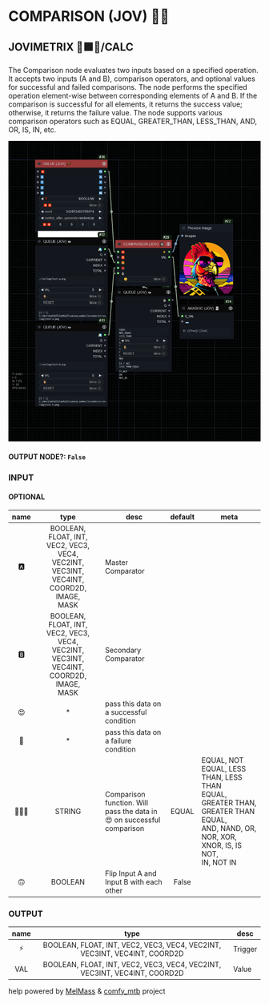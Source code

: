 # COMPARISON (JOV) 🕵🏽

## JOVIMETRIX 🔺🟩🔵/CALC

The Comparison node evaluates two inputs based on a specified operation. It accepts two inputs (A and B), comparison operators, and optional values for successful and failed comparisons. The node performs the specified operation element-wise between corresponding elements of A and B. If the comparison is successful for all elements, it returns the success value; otherwise, it returns the failure value. The node supports various comparison operators such as EQUAL, GREATER_THAN, LESS_THAN, AND, OR, IS, IN, etc.

![COMPARISON](https://raw.githubusercontent.com/Amorano/Jovimetrix-examples/master/node/COMPARISON/COMPARISON.png)

#### OUTPUT NODE?: `False`

### INPUT

#### OPTIONAL

name | type | desc | default | meta
:---:|:---:|---|:---:|---
🅰️  |  BOOLEAN, FLOAT, INT, VEC2, VEC3, VEC4,<br>VEC2INT, VEC3INT, VEC4INT, COORD2D, IMAGE,<br>MASK  | Master Comparator |  | 
🅱️  |  BOOLEAN, FLOAT, INT, VEC2, VEC3, VEC4,<br>VEC2INT, VEC3INT, VEC4INT, COORD2D, IMAGE,<br>MASK  | Secondary Comparator |  | 
😍  |  *  | pass this data on a successful condition |  | 
🥵  |  *  | pass this data on a failure condition |  | 
🕵🏽‍♀️  |  STRING  | Comparison function. Will pass the data in<br>😍 on successful comparison | EQUAL | EQUAL, NOT EQUAL, LESS THAN, LESS THAN<br>EQUAL, GREATER THAN, GREATER THAN EQUAL,<br>AND, NAND, OR, NOR, XOR, XNOR, IS, IS NOT,<br>IN, NOT IN
🙃  |  BOOLEAN  | Flip Input A and Input B with each other | False | 

### OUTPUT

name | type | desc
:---:|:---:|---
⚡  |  BOOLEAN, FLOAT, INT, VEC2, VEC3, VEC4, VEC2INT, VEC3INT, VEC4INT, COORD2D  | Trigger 
VAL  |  BOOLEAN, FLOAT, INT, VEC2, VEC3, VEC4, VEC2INT, VEC3INT, VEC4INT, COORD2D  | Value 

help powered by [MelMass](https://github.com/melMass) & [comfy_mtb](https://github.com/melMass/comfy_mtb) project
